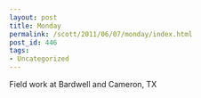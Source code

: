 ```yaml
---
layout: post
title: Monday
permalink: /scott/2011/06/07/monday/index.html
post_id: 446
tags: 
- Uncategorized
---
```


Field work at Bardwell and Cameron, TX